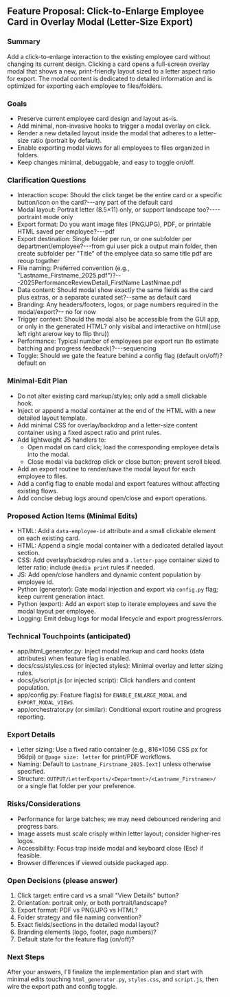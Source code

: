 ## Feature Proposal: Click-to-Enlarge Employee Card in Overlay Modal (Letter-Size Export)

### Summary

Add a click-to-enlarge interaction to the existing employee card without changing its current design. Clicking a card opens a full-screen overlay modal that shows a new, print-friendly layout sized to a letter aspect ratio for export. The modal content is dedicated to detailed information and is optimized for exporting each employee to files/folders.

### Goals

- Preserve current employee card design and layout as-is.
- Add minimal, non-invasive hooks to trigger a modal overlay on click.
- Render a new detailed layout inside the modal that adheres to a letter-size ratio (portrait by default).
- Enable exporting modal views for all employees to files organized in folders.
- Keep changes minimal, debuggable, and easy to toggle on/off.

### Clarification Questions

- Interaction scope: Should the click target be the entire card or a specific button/icon on the card?---any part of the default card
- Modal layout: Portrait letter (8.5×11) only, or support landscape too?----portraint mode only
- Export format: Do you want image files (PNG/JPG), PDF, or printable HTML saved per employee?---pdf
- Export destination: Single folder per run, or one subfolder per department/employee?---from gui user pick a output main folder, then create subfolder per "Title" of the emplyee data so same title pdf are reoup togather
- File naming: Preferred convention (e.g., "Lastname_Firstname_2025.pdf")?---2025PerformanceReviewDetail_FirstName LastNmae.pdf
- Data content: Should modal show exactly the same fields as the card plus extras, or a separate curated set?--same as default card
- Branding: Any headers/footers, logos, or page numbers required in the modal/export?-- no for now
- Trigger context: Should the modal also be accessible from the GUI app, or only in the generated HTML? only visibal and interactiive on html(use left right arerow key to flip thru))
- Performance: Typical number of employees per export run (to estimate batching and progress feedback)?---sequencing
- Toggle: Should we gate the feature behind a config flag (default on/off)?default on

### Minimal-Edit Plan

- Do not alter existing card markup/styles; only add a small clickable hook.
- Inject or append a modal container at the end of the HTML with a new detailed layout template.
- Add minimal CSS for overlay/backdrop and a letter-size content container using a fixed aspect ratio and print rules.
- Add lightweight JS handlers to:
  - Open modal on card click; load the corresponding employee details into the modal.
  - Close modal via backdrop click or close button; prevent scroll bleed.
- Add an export routine to render/save the modal layout for each employee to files.
- Add a config flag to enable modal and export features without affecting existing flows.
- Add concise debug logs around open/close and export operations.

### Proposed Action Items (Minimal Edits)

- HTML: Add a `data-employee-id` attribute and a small clickable element on each existing card.
- HTML: Append a single modal container with a dedicated detailed layout section.
- CSS: Add overlay/backdrop rules and a `.letter-page` container sized to letter ratio; include `@media print` rules if needed.
- JS: Add open/close handlers and dynamic content population by employee id.
- Python (generator): Gate modal injection and export via `config.py` flag; keep current generation intact.
- Python (export): Add an export step to iterate employees and save the modal layout per employee.
- Logging: Emit debug logs for modal lifecycle and export progress/errors.

### Technical Touchpoints (anticipated)

- app/html_generator.py: Inject modal markup and card hooks (data attributes) when feature flag is enabled.
- docs/css/styles.css (or injected styles): Minimal overlay and letter sizing rules.
- docs/js/script.js (or injected script): Click handlers and content population.
- app/config.py: Feature flag(s) for `ENABLE_ENLARGE_MODAL` and `EXPORT_MODAL_VIEWS`.
- app/orchestrator.py (or similar): Conditional export routine and progress reporting.

### Export Details

- Letter sizing: Use a fixed ratio container (e.g., 816×1056 CSS px for 96dpi) or `@page size: letter` for print/PDF workflows.
- Naming: Default to `Lastname_Firstname_2025.[ext]` unless otherwise specified.
- Structure: `OUTPUT/LetterExports/<Department>/<Lastname_Firstname>/` or a single flat folder per your preference.

### Risks/Considerations

- Performance for large batches; we may need debounced rendering and progress bars.
- Image assets must scale crisply within letter layout; consider higher-res logos.
- Accessibility: Focus trap inside modal and keyboard close (Esc) if feasible.
- Browser differences if viewed outside packaged app.

### Open Decisions (please answer)

1. Click target: entire card vs a small "View Details" button?
2. Orientation: portrait only, or both portrait/landscape?
3. Export format: PDF vs PNG/JPG vs HTML?
4. Folder strategy and file naming convention?
5. Exact fields/sections in the detailed modal layout?
6. Branding elements (logo, footer, page numbers)?
7. Default state for the feature flag (on/off)?

### Next Steps

After your answers, I'll finalize the implementation plan and start with minimal edits touching `html_generator.py`, `styles.css`, and `script.js`, then wire the export path and config toggle.


